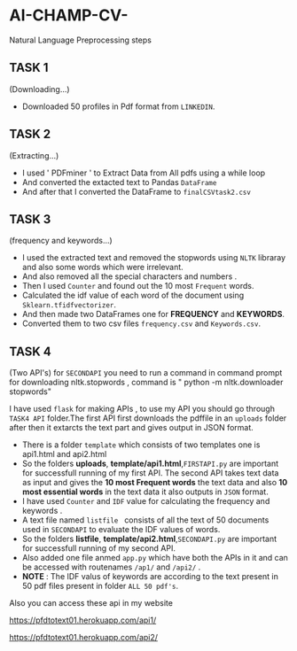 # AI-CHAMP-CV-
Natural Language Preprocessing steps

## TASK 1
(Downloading...)
* Downloaded 50 profiles in Pdf format from  `LINKEDIN`.

## TASK 2
(Extracting...)
* I used ' PDFminer ' to Extract Data from All pdfs using a while loop
* And converted the extacted text to Pandas `DataFrame `
* And after that I converted the DataFrame to `finalCSVtask2.csv `

## TASK 3
(frequency and keywords...)
* I used the extracted text and removed the stopwords using `NLTK` libraray and also some words which were irrelevant.
* And also removed all the special characters and numbers .
* Then I used `Counter` and found out the 10 most `Frequent` words.
* Calculated the idf value of each word of the document using `Sklearn.tfidfvectorizer`.
* And then made two DataFrames one for **FREQUENCY** and **KEYWORDS**.
* Converted them to two csv files `frequency.csv` and `Keywords.csv`.

## TASK 4
(Two API's)
for `SECONDAPI` you need to run a command in command prompt for downloading nltk.stopwords , command is " python -m nltk.downloader stopwords"

I have used `flask` for making APIs , to use my API you should go through `TASK4 API` folder.The first API first downloads the pdffile in an `uploads` folder after then it extarcts the text part and gives output in JSON format.
* There is a folder `template` which consists of two templates one is  api1.html and api2.html
* So the folders **uploads**, **template/api1.html**,`FIRSTAPI.py` are important for successfull running of my first API.
The second API takes text data as input and gives the **10 most Frequent words** the text data and also **10 most essential words** in the text data it also outputs in `JSON` format.
* I have used `Counter` and `IDF` value for calculating the frequency and keywords .
* A text file named `listfile ` consists of all the text of 50 documents used in `SECONDAPI` to evaluate the IDF values of words.
* So the folders **listfile**, **template/api2.html**,`SECONDAPI.py` are important for successfull running of my second API.
* Also added one file anmed `app.py` which have both the APIs in it and can be accessed with routenames `/ap1/` and `/api2/` .
* **NOTE** : The IDF valus of keywords are according to the text present in 50 pdf files present in folder ` ALL 50 pdf's `.


Also you can access these api in my website 

https://pfdtotext01.herokuapp.com/api1/

https://pfdtotext01.herokuapp.com/api2/

